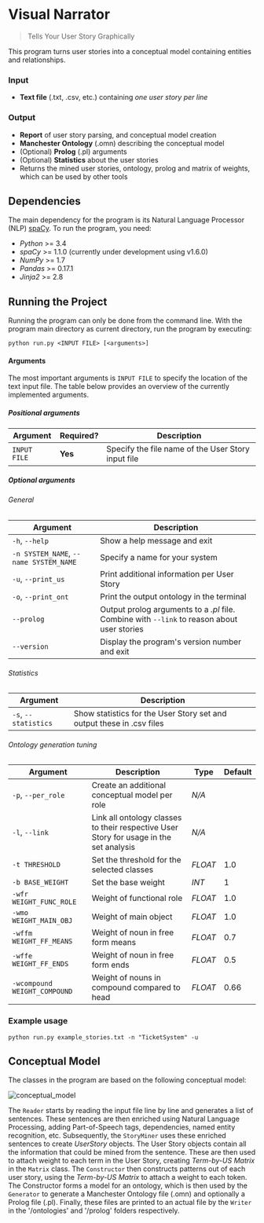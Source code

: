 # Visual Narrator

> Tells Your User Story Graphically

This program turns user stories into a conceptual model containing entities and relationships.

### Input
* __Text file__ (.txt, .csv, etc.) containing _one user story per line_

### Output
* __Report__ of user story parsing, and conceptual model creation
* __Manchester Ontology__ (.omn) describing the conceptual model
* (Optional) __Prolog__ (.pl) arguments
* (Optional) __Statistics__ about the user stories
* Returns the mined user stories, ontology, prolog and matrix of weights, which can be used by other tools

## Dependencies
The main dependency for the program is its Natural Language Processor (NLP) [spaCy](http://spacy.io/). To run the program, you need:

* _Python_ >= 3.4
* _spaCy_ >= 1.1.0 (currently under development using v1.6.0)
* _NumPy_ >= 1.7
* _Pandas_ >= 0.17.1
* _Jinja2_ >= 2.8

## Running the Project
Running the program can only be done from the command line. With the program main directory as current directory, run the program by executing:

```
python run.py <INPUT FILE> [<arguments>]
```

#### Arguments
The most important arguments is `INPUT FILE` to specify the location of the text input file. The table below provides an overview of the currently implemented arguments.

##### Positional arguments
Argument | Required? | Description
--------|-----------|------------
`INPUT FILE` | __Yes__ | Specify the file name of the User Story input file


##### _Optional_ arguments

###### General

Argument | Description
--------|------------
`-h`, `--help` | Show a help message and exit
`-n SYSTEM_NAME`, `--name SYSTEM_NAME` | Specify a name for your system
`-u`, `--print_us` | Print additional information per User Story
`-o`, `--print_ont` | Print the output ontology in the terminal
`--prolog` | Output prolog arguments to a _.pl_ file. Combine with `--link` to reason about user stories
`--version` | Display the program's version number and exit

###### Statistics
Argument | Description
--------|------------
`-s`, `--statistics` | Show statistics for the User Story set and output these in .csv files

###### Ontology generation tuning
Argument | Description | Type | Default
--------|-----------|------------|--------
`-p`, `--per_role` | Create an additional conceptual model per role | _N/A_
`-l`, `--link` | Link all ontology classes to their respective User Story for usage in the set analysis | _N/A_
`-t THRESHOLD` | Set the threshold for the selected classes | _FLOAT_ | 1.0
`-b BASE_WEIGHT` | Set the base weight | _INT_ | 1
`-wfr WEIGHT_FUNC_ROLE` | Weight of functional role | _FLOAT_ | 1.0
`-wmo WEIGHT_MAIN_OBJ` | Weight of main object | _FLOAT_ | 1.0
`-wffm WEIGHT_FF_MEANS` | Weight of noun in free form means | _FLOAT_ | 0.7
`-wffe WEIGHT_FF_ENDS` | Weight of noun in free form ends | _FLOAT_ | 0.5
`-wcompound WEIGHT_COMPOUND` | Weight of nouns in compound compared to head | _FLOAT_ | 0.66

### Example usage

```
python run.py example_stories.txt -n "TicketSystem" -u
```

## Conceptual Model
The classes in the program are based on the following conceptual model:

![conceptual_model](https://cloud.githubusercontent.com/assets/1345476/12152551/a6b7dca0-b4b5-11e5-8cee-80f463588df2.png)

The `Reader` starts by reading the input file line by line and generates a list of sentences. These sentences are then enriched using Natural Language Processing, adding Part-of-Speech tags, dependencies, named entity recognition, etc. Subsequently, the `StoryMiner` uses these enriched sentences to create _UserStory_ objects. The User Story objects contain all the information that could be mined from the sentence. These are then used to attach weight to each term in the User Story, creating _Term-by-US Matrix_ in the `Matrix` class. The `Constructor` then constructs patterns out of each user story, using the _Term-by-US Matrix_ to attach a weight to each token. The Constructor forms a model for an ontology, which is then used by the `Generator` to generate a Manchester Ontology file (.omn) and optionally a Prolog file (.pl). Finally, these files are printed to an actual file by the `Writer` in the '/ontologies' and '/prolog' folders respectively.
